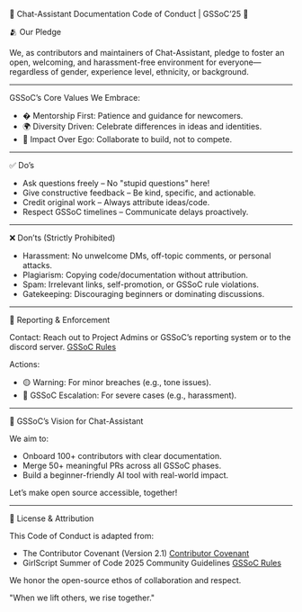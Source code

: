 🌟 Chat-Assistant Documentation Code of Conduct | GSSoC’25 🌟

🫂 Our Pledge

We, as contributors and maintainers of Chat-Assistant, pledge to foster an open, welcoming, and harassment-free environment for everyone—regardless of gender, experience level, ethnicity, or background.

---

GSSoC’s Core Values We Embrace:
- � Mentorship First: Patience and guidance for newcomers.
- 🌍 Diversity Driven: Celebrate differences in ideas and identities.
- 🚀 Impact Over Ego: Collaborate to build, not to compete.

---

✅ Do’s

- Ask questions freely – No "stupid questions" here!
- Give constructive feedback – Be kind, specific, and actionable.
- Credit original work – Always attribute ideas/code.
- Respect GSSoC timelines – Communicate delays proactively.

---

❌ Don’ts (Strictly Prohibited)

- Harassment: No unwelcome DMs, off-topic comments, or personal attacks.
- Plagiarism: Copying code/documentation without attribution.
- Spam: Irrelevant links, self-promotion, or GSSoC rule violations.
- Gatekeeping: Discouraging beginners or dominating discussions.

---

🚨 Reporting & Enforcement

Contact: Reach out to Project Admins or GSSoC’s reporting system or to the discord server.
[GSSoC Rules](https://gssoc.girlscript.tech/)

Actions:
- 🟡 Warning: For minor breaches (e.g., tone issues).
- 🔴 GSSoC Escalation: For severe cases (e.g., harassment).

---

🌱 GSSoC’s Vision for Chat-Assistant

We aim to:
- Onboard 100+ contributors with clear documentation.
- Merge 50+ meaningful PRs across all GSSoC phases.
- Build a beginner-friendly AI tool with real-world impact.

Let’s make open source accessible, together!

---

📜 License & Attribution

This Code of Conduct is adapted from:
- The Contributor Covenant (Version 2.1)
[Contributor Covenant](https://www.contributor-covenant.org/version/2/1/code_of_conduct/)
- GirlScript Summer of Code 2025 Community Guidelines
[GSSoC Rules](https://gssoc.girlscript.tech/)

We honor the open-source ethos of collaboration and respect.

"When we lift others, we rise together."